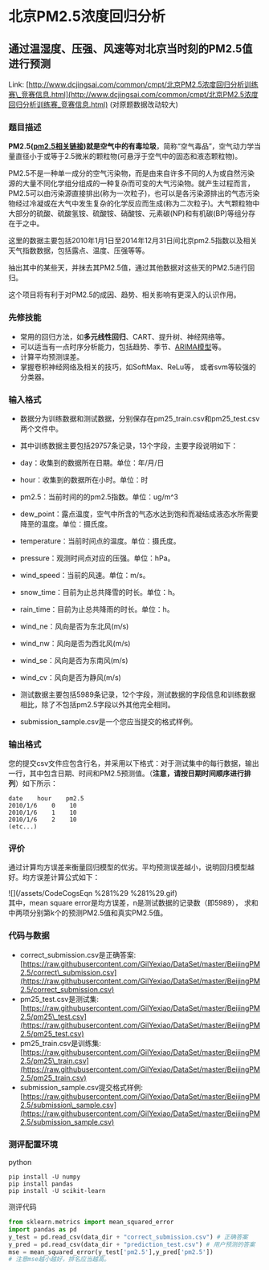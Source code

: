 # 北京PM2.5浓度回归分析

## 通过温湿度、压强、风速等对北京当时刻的PM2.5值进行预测

Link: [http://www.dcjingsai.com/common/cmpt/北京PM2.5浓度回归分析训练赛\_竞赛信息.html](http://www.dcjingsai.com/common/cmpt/北京PM2.5浓度回归分析训练赛_竞赛信息.html) \(对原题数据改动较大\)

### 题目描述

**PM2.5\(**[**pm2.5相关链接**](https://baike.baidu.com/item/%E7%BB%86%E9%A2%97%E7%B2%92%E7%89%A9/804913?fr=aladdin&fromid=353332&fromtitle=PM2.5)**\)就是空气中的有毒垃圾**，简称“空气毒品”，空气动力学当量直径小于或等于2.5微米的颗粒物\(可悬浮于空气中的固态和液态颗粒物\)。

PM2.5不是一种单一成分的空气污染物，而是由来自许多不同的人为或自然污染源的大量不同化学组分组成的一种复杂而可变的大气污染物。就产生过程而言，PM2.5可以由污染源直接排出\(称为一次粒子\)，也可以是各污染源排出的气态污染物经过冷凝或在大气中发生复杂的化学反应而生成\(称为二次粒子\)。大气颗粒物中大部分的硫酸、硫酸氢铵、硫酸铵、硝酸铵、元素碳\(NP\)和有机碳\(BP\)等组分存在于之中。

这里的数据主要包括2010年1月1日至2014年12月31日间北京pm2.5指数以及相关天气指数数据，包括露点、温度、压强等等。

抽出其中的某些天，并抹去其PM2.5值，通过其他数据对这些天的PM2.5进行回归。

这个项目将有利于对PM2.5的成因、趋势、相关影响有更深入的认识作用。

### 先修技能

* 常用的回归方法，如**多元线性回归**、CART、提升树、神经网络等。
* 可以适当有一点时序分析能力，包括趋势、季节、[ARIMA模型](https://baike.baidu.com/item/ARIMA%E6%A8%A1%E5%9E%8B)等。
* 计算平均预测误差。
* 掌握卷积神经网络及相关的技巧，如SoftMax、ReLu等， 或者svm等较强的分类器。

### 输入格式

* 数据分为训练数据和测试数据，分别保存在pm25\_train.csv和pm25\_test.csv两个文件中。
* 其中训练数据主要包括29757条记录，13个字段，主要字段说明如下：
* day：收集到的数据所在日期。单位：年/月/日
* hour：收集到的数据所在小时。单位：时
* pm2.5：当前时间的的pm2.5指数。单位：ug/m^3
* dew\_point：露点温度，空气中所含的气态水达到饱和而凝结成液态水所需要降至的温度。单位：摄氏度。
* temperature：当前时间点的温度。单位：摄氏度。
* pressure：观测时间点对应的压强。单位：hPa。
* wind\_speed：当前的风速。单位：m/s。
* snow\_time：目前为止总共降雪的时长。单位：h。
* rain\_time：目前为止总共降雨的时长。单位：h。
* wind\_ne：风向是否为东北风\(m/s\)
* wind\_nw：风向是否为西北风\(m/s\)
* wind\_se：风向是否为东南风\(m/s\)
* wind\_cv：风向是否为静风\(m/s\)

* 测试数据主要包括5989条记录，12个字段，测试数据的字段信息和训练数据相比，除了不包括pm2.5字段以外其他完全相同。

* submission\_sample.csv是一个您应当提交的格式样例。

### 输出格式

您的提交csv文件应包含行名，并采用以下格式：对于测试集中的每行数据，输出一行，其中包含日期、时间和PM2.5预测值。（**注意，请按日期时间顺序进行排列**）如下所示：

```
date    hour    pm2.5
2010/1/6    0    10
2010/1/6    1    10
2010/1/6    2    10
(etc...)
```

### 评价

通过计算均方误差来衡量回归模型的优劣。平均预测误差越小，说明回归模型越好。均方误差计算公式如下：

![](/assets/CodeCogsEqn %281%29 %281%29.gif)  
其中，mean square error是均方误差，n是测试数据的记录数（即5989）， 求和中两项分别第k个的预测PM2.5值和真实PM2.5值。

### 代码与数据

* correct\_submission.csv是正确答案: [https://raw.githubusercontent.com/GilYexiao/DataSet/master/BeijingPM2.5/correct\_submission.csv](https://raw.githubusercontent.com/GilYexiao/DataSet/master/BeijingPM2.5/correct_submission.csv)
* pm25\_test.csv是测试集: [https://raw.githubusercontent.com/GilYexiao/DataSet/master/BeijingPM2.5/pm25\_test.csv](https://raw.githubusercontent.com/GilYexiao/DataSet/master/BeijingPM2.5/pm25_test.csv)
* pm25\_train.csv是训练集: [https://raw.githubusercontent.com/GilYexiao/DataSet/master/BeijingPM2.5/pm25\_train.csv](https://raw.githubusercontent.com/GilYexiao/DataSet/master/BeijingPM2.5/pm25_train.csv)
* submission\_sample.csv提交格式样例: [https://raw.githubusercontent.com/GilYexiao/DataSet/master/BeijingPM2.5/submission\_sample.csv](https://raw.githubusercontent.com/GilYexiao/DataSet/master/BeijingPM2.5/submission_sample.csv)

### 测评配置环境

python

```
pip install -U numpy
pip install pandas
pip install -U scikit-learn
```

测评代码

```py
from sklearn.metrics import mean_squared_error
import pandas as pd
y_test = pd.read_csv(data_dir + "correct_submission.csv") # 正确答案
y_pred = pd.read_csv(data_dir + "prediction_test.csv") # 用户预测的答案
mse = mean_squared_error(y_test['pm2.5'],y_pred['pm2.5'])
# 注意mse越小越好，排名应当越高。
```



